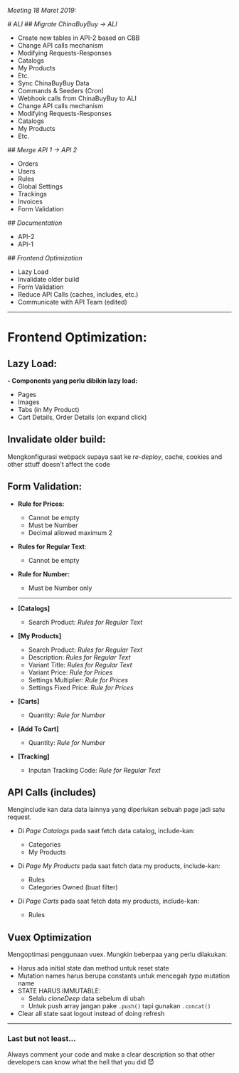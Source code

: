 _Meeting 18 Maret 2019:_

_# ALI_
_## Migrate ChinaBuyBuy -> ALI_

- Create new tables in API-2 based on CBB
- Change API calls mechanism
- Modifying Requests-Responses
- Catalogs
- My Products
- Etc.
- Sync ChinaBuyBuy Data
- Commands & Seeders (Cron)
- Webhook calls from ChinaBuyBuy to ALI
- Change API calls mechanism
- Modifying Requests-Responses
- Catalogs
- My Products
- Etc.

_## Merge API 1 -> API 2_

- Orders
- Users
- Rules
- Global Settings
- Trackings
- Invoices
- Form Validation

_## Documentation_

- API-2
- API-1

_## Frontend Optimization_

- Lazy Load
- Invalidate older build
- Form Validation
- Reduce API Calls (caches, includes, etc.)
- Communicate with API Team (edited)

---

# Frontend Optimization:

## Lazy Load:

**- Components yang perlu dibikin lazy load:**

- Pages
- Images
- Tabs (in My Product)
- Cart Details, Order Details (on expand click)

## Invalidate older build:

Mengkonfigurasi webpack supaya saat ke _re-deploy_, cache, cookies and other sttuff doesn't affect the code

## Form Validation:

- **Rule for Prices:**

  - Cannot be empty
  - Must be Number
  - Decimal allowed maximum 2

- **Rules for Regular Text**:

  - Cannot be empty

- **Rule for Number:**
  - Must be Number only
  ***

* **[Catalogs]**

  - Search Product: _Rules for Regular Text_

* **[My Products]**

  - Search Product: _Rules for Regular Text_
  - Description: _Rules for Regular Text_
  - Variant Title: _Rules for Regular Text_
  - Variant Price: _Rule for Prices_
  - Settings Multiplier: _Rule for Prices_
  - Settings Fixed Price: _Rule for Prices_

* **[Carts]**

  - Quantity: _Rule for Number_

* **[Add To Cart]**

  - Quantity: _Rule for Number_

* **[Tracking]**
  - Inputan Tracking Code: _Rule for Regular Text_

## API Calls (includes)

Menginclude kan data data lainnya yang diperlukan sebuah page jadi satu request.

- Di _Page Catalogs_ pada saat fetch data catalog, include-kan:

  - Categories
  - My Products

- Di _Page My Products_ pada saat fetch data my products, include-kan:

  - Rules
  - Categories Owned (buat filter)

- Di _Page Carts_ pada saat fetch data my products, include-kan:
  - Rules

## Vuex Optimization

Mengoptimasi penggunaan vuex. Mungkin beberpaa yang perlu dilakukan:

- Harus ada initial state dan method untuk reset state
- Mutation names harus berupa constants untuk mencegah _typo_ mutation name
- STATE HARUS IMMUTABLE:
  - Selalu _cloneDeep_ data sebelum di ubah
  - Untuk push array jangan pake `.push()` tapi gunakan `.concat()`
- Clear all state saat logout instead of doing refresh

---

### Last but not least...

Always comment your code and make a clear description so that other developers can know what the hell that you did 😈
